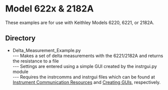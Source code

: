 
# Model 622x & 2182A

These examples are for use with Keithley Models 6220, 6221, or 2182A. 

## Directory

[comment]: **[General](./directory)**  

* Delta_Measurement_Example.py<br>
--- Makes a set of delta measurements with the 6221/2182A and returns the resistance to a file<br>
--- Settings are entered using a simple GUI created by the instrgui.py module<br>
--- Requires the instrcomms and instrgui files which can be found at [Instrument Communication Resources](../Instrument_Communication_Resouces) and [Creating GUIs](../Creating_GUIs), respectively.<br>
